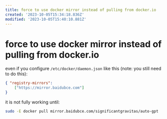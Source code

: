```yaml
---
title: force to use docker mirror instead of pulling from docker.io
created: '2023-10-05T15:34:18.836Z'
modified: '2023-10-05T15:40:10.881Z'
---
```


# force to use docker mirror instead of pulling from docker.io

even if you configure `/etc/docker/daemon.json` like this (note: you still need to do this):

```json
{ "registry-mirrors": 
	["https://mirror.baidubce.com"]
}
```

it is not fully working until:

```bash
sudo -E docker pull mirror.baidubce.com/significantgravitas/auto-gpt
```
